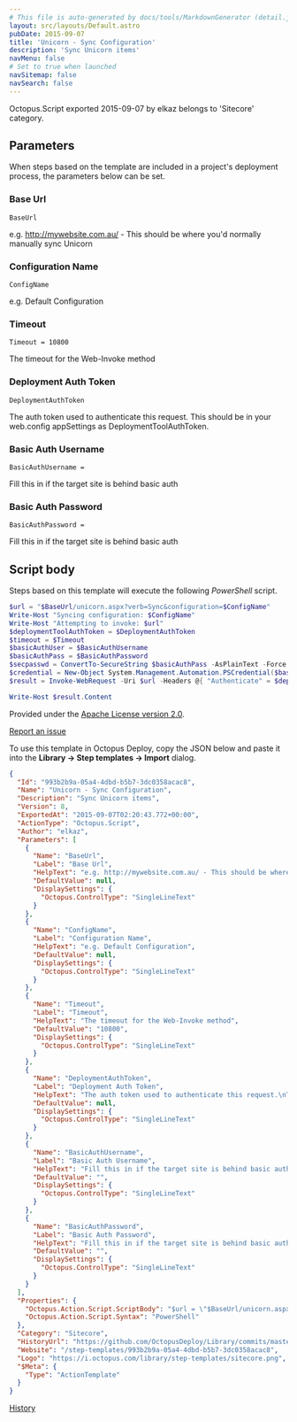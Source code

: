 ```yaml
---
# This file is auto-generated by docs/tools/MarkdownGenerator (detail.js)
layout: src/layouts/Default.astro
pubDate: 2015-09-07
title: 'Unicorn - Sync Configuration'
description: 'Sync Unicorn items'
navMenu: false
# Set to true when launched
navSitemap: false
navSearch: false
---
```


Octopus.Script exported 2015-09-07 by elkaz belongs to 'Sitecore' category.

## Parameters

When steps based on the template are included in a project's deployment process, the parameters below can be set.


<div class="param">

### Base Url

`BaseUrl`

e.g. http://mywebsite.com.au/ - This should be where you'd normally manually sync Unicorn

</div>
        
<div class="param">

### Configuration Name

`ConfigName`

e.g. Default Configuration

</div>
        
<div class="param">

### Timeout

`Timeout = 10800`

The timeout for the Web-Invoke method

</div>
        
<div class="param">

### Deployment Auth Token

`DeploymentAuthToken`

The auth token used to authenticate this request.
This should be in your web.config appSettings as DeploymentToolAuthToken.

</div>
        
<div class="param">

### Basic Auth Username

`BasicAuthUsername = `

Fill this in if the target site is behind basic auth

</div>
        
<div class="param">

### Basic Auth Password

`BasicAuthPassword = `

Fill this in if the target site is behind basic auth

</div>
        

## Script body

Steps based on this template will execute the following *PowerShell* script.

```powershell
$url = "$BaseUrl/unicorn.aspx?verb=Sync&configuration=$ConfigName"
Write-Host "Syncing configuration: $ConfigName"
Write-Host "Attempting to invoke: $url"
$deploymentToolAuthToken = $DeploymentAuthToken
$timeout = $Timeout
$basicAuthUser = $BasicAuthUsername
$basicAuthPass = $BasicAuthPassword
$secpasswd = ConvertTo-SecureString $basicAuthPass -AsPlainText -Force
$credential = New-Object System.Management.Automation.PSCredential($basicAuthUser, $secpasswd)
$result = Invoke-WebRequest -Uri $url -Headers @{ "Authenticate" = $deploymentToolAuthToken } -TimeoutSec $timeout -UseBasicParsing 

Write-Host $result.Content
```

Provided under the [Apache License version 2.0](https://github.com/OctopusDeploy/Library/blob/master/LICENSE.txt).

[Report an issue](https://github.com/OctopusDeploy/Library/issues/new?assignees=&labels=&projects=&template=bug-report.yml&title=Issue%20with%20Unicorn%20-%20Sync%20Configuration&step-template=Unicorn%20-%20Sync%20Configuration)

<div class="get-json">

To use this template in Octopus Deploy, copy the JSON below and paste it into the **Library → Step templates → Import** dialog.

```json
{
  "Id": "993b2b9a-05a4-4dbd-b5b7-3dc0358acac8",
  "Name": "Unicorn - Sync Configuration",
  "Description": "Sync Unicorn items",
  "Version": 8,
  "ExportedAt": "2015-09-07T02:20:43.772+00:00",
  "ActionType": "Octopus.Script",
  "Author": "elkaz",
  "Parameters": [
    {
      "Name": "BaseUrl",
      "Label": "Base Url",
      "HelpText": "e.g. http://mywebsite.com.au/ - This should be where you'd normally manually sync Unicorn",
      "DefaultValue": null,
      "DisplaySettings": {
        "Octopus.ControlType": "SingleLineText"
      }
    },
    {
      "Name": "ConfigName",
      "Label": "Configuration Name",
      "HelpText": "e.g. Default Configuration",
      "DefaultValue": null,
      "DisplaySettings": {
        "Octopus.ControlType": "SingleLineText"
      }
    },
    {
      "Name": "Timeout",
      "Label": "Timeout",
      "HelpText": "The timeout for the Web-Invoke method",
      "DefaultValue": "10800",
      "DisplaySettings": {
        "Octopus.ControlType": "SingleLineText"
      }
    },
    {
      "Name": "DeploymentAuthToken",
      "Label": "Deployment Auth Token",
      "HelpText": "The auth token used to authenticate this request.\nThis should be in your web.config appSettings as DeploymentToolAuthToken.",
      "DefaultValue": null,
      "DisplaySettings": {
        "Octopus.ControlType": "SingleLineText"
      }
    },
    {
      "Name": "BasicAuthUsername",
      "Label": "Basic Auth Username",
      "HelpText": "Fill this in if the target site is behind basic auth",
      "DefaultValue": "",
      "DisplaySettings": {
        "Octopus.ControlType": "SingleLineText"
      }
    },
    {
      "Name": "BasicAuthPassword",
      "Label": "Basic Auth Password",
      "HelpText": "Fill this in if the target site is behind basic auth",
      "DefaultValue": "",
      "DisplaySettings": {
        "Octopus.ControlType": "SingleLineText"
      }
    }
  ],
  "Properties": {
    "Octopus.Action.Script.ScriptBody": "$url = \"$BaseUrl/unicorn.aspx?verb=Sync&configuration=$ConfigName\"\nWrite-Host \"Syncing configuration: $ConfigName\"\nWrite-Host \"Attempting to invoke: $url\"\n$deploymentToolAuthToken = $DeploymentAuthToken\n$timeout = $Timeout\n$basicAuthUser = $BasicAuthUsername\n$basicAuthPass = $BasicAuthPassword\n$secpasswd = ConvertTo-SecureString $basicAuthPass -AsPlainText -Force\n$credential = New-Object System.Management.Automation.PSCredential($basicAuthUser, $secpasswd)\n$result = Invoke-WebRequest -Uri $url -Headers @{ \"Authenticate\" = $deploymentToolAuthToken } -TimeoutSec $timeout -UseBasicParsing \n\nWrite-Host $result.Content",
    "Octopus.Action.Script.Syntax": "PowerShell"
  },
  "Category": "Sitecore",
  "HistoryUrl": "https://github.com/OctopusDeploy/Library/commits/master/step-templates//opt/buildagent/work/75443764cd38076d/step-templates/unicorn-sync-configuration.json",
  "Website": "/step-templates/993b2b9a-05a4-4dbd-b5b7-3dc0358acac8",
  "Logo": "https://i.octopus.com/library/step-templates/sitecore.png",
  "$Meta": {
    "Type": "ActionTemplate"
  }
}
```

[History](https://github.com/OctopusDeploy/Library/commits/master/step-templates/https://github.com/OctopusDeploy/Library/commits/master/step-templates//opt/buildagent/work/75443764cd38076d/step-templates/unicorn-sync-configuration.json)

</div>
